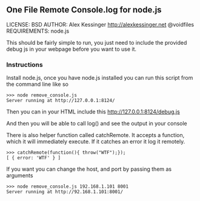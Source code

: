## One File Remote Console.log for node.js

LICENSE: BSD 
AUTHOR: Alex Kessinger http://alexkessinger.net @voidfiles
REQUIREMENTS: node.js 


This should be fairly simple to run, you just need to include the provided debug js in your webpage before you want to use it.

### Instructions 

Install node.js, once you have node.js installed you can run this script from the command line like so

    
    >>> node remove_console.js
    Server running at http://127.0.0.1:8124/
    

Then you can in your HTML include this http://127.0.0.1:8124/debug.js

And then you will be able to call log() and see the output in your console

There is also helper function called catchRemote. It accepts a function, which it will immediately execute. If it catches an error it log it remotely.

    
    >>> catchRemote(function(){ throw("WTF");});
    [ { error: 'WTF' } ]
    
If you want you can change the host, and port 
by passing them as arguments

    >>> node remove_console.js 192.168.1.101 8001
    Server running at http://92.168.1.101:8001/